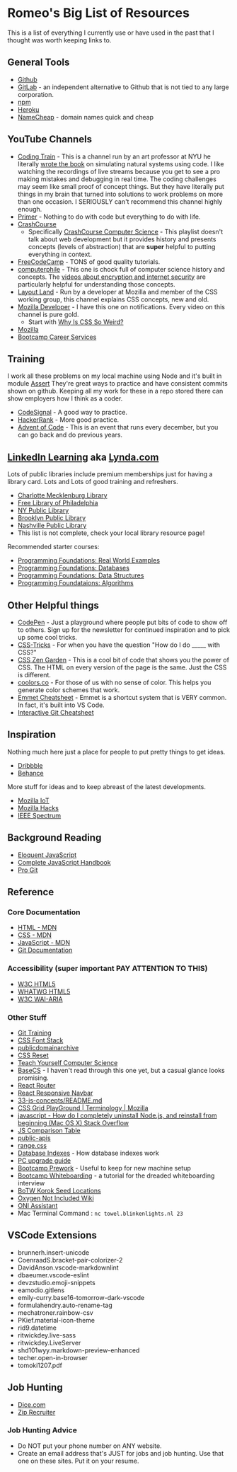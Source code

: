 # Romeo's Big List of Resources

This is a list of everything I currently use or have used in the past that I thought was worth keeping links to.

## General Tools

- [Github](https://github.com/)
- [GitLab](https://gitlab.com/users/sign_in) - an independent alternative to Github that is not tied to any large corporation.
- [npm](https://www.npmjs.com/)
- [Heroku](https://dashboard.heroku.com/)
- [NameCheap](https://www.namecheap.com/) - domain names quick and cheap

## YouTube Channels

- [Coding Train](https://youtube.com/c/TheCodingTrain) - This is a channel run by an art professor at NYU he literally [wrote the book](https://natureofcode.com/) on simulating natural systems using code. I like watching the recordings of live streams because you get to see a pro making mistakes and debugging in real time. The coding challenges may seem like small proof of concept things. But they have literally put things in my brain that turned into solutions to work problems on more than one occasion. I SERIOUSLY can't recommend this channel highly enough.
- [Primer](https://youtube.com/c/PrimerLearning) - Nothing to do with code but everything to do with life.
- [CrashCourse](https://youtube.com/user/crashcourse)
  - Specifically [CrashCourse Computer Science](https://youtube.com/playlist?list=PL8dPuuaLjXtNlUrzyH5r6jN9ulIgZBpdo) - This playlist doesn't talk about web development but it provides history and presents concepts (levels of abstraction) that are **super** helpful to putting everything in context.
- [FreeCodeCamp](https://youtube.com/c/Freecodecamp) - TONS of good quality tutorials.
- [computerphile](https://youtube.com/user/Computerphile) - This one is chock full of computer science history and concepts. The [videos about encryption and internet security](https://www.youtube.com/user/Computerphile/search?query=encryption) are particularly helpful for understanding those concepts.
- [Layout Land](https://youtube.com/user/Computerphile) - Run by a developer at Mozilla and member of the CSS working group, this channel explains CSS concepts, new and old.
- [Mozilla Developer](https://youtube.com/c/MozillaDeveloper) - I have this one on notifications. Every video on this channel is pure gold.
  - Start with [Why Is CSS So Weird?](https://youtu.be/aHUtMbJw8iA)
- [Mozilla](https://youtube.com/user/Mozilla)
- [Bootcamp Career Services](https://youtube.com/channel/UCKTSy3Jsa2zczjAptE7isyQ)

## Training

I work all these problems on my local machine using Node and it's built in module [Assert](https://nodejs.org/api/assert.html) They're great ways to practice and have consistent commits shown on github. Keeping all my work for these in a repo stored there can show employers how I think as a coder.

- [CodeSignal](https://app.codesignal.com/) - A good way to practice.
- [HackerRank](https://www.hackerrank.com/dashboard) - More good practice.
- [Advent of Code](https://adventofcode.com/) - This is an event that runs every december, but you can go back and do previous years.

## [LinkedIn Learning](https://www.linkedin.com/learning/) aka [Lynda.com](https://www.lynda.com/)

Lots of public libraries include premium memberships just for having a library card. Lots and Lots of good training and refreshers.

- [Charlotte Mecklenburg Library](https://www.cmlibrary.org/resource/linkedin-learning)
- [Free Library of Philadelphia](https://www.freelibrary.org/elearning)
- [NY Public Library](https://www.nypl.org/collections/articles-databases/lyndacom)
- [Brooklyn Public Library](https://www.bklynlibrary.org/lynda)
- [Nashville Public Library](https://library.nashville.org/research/databases/linkedin-learning)
- This list is not complete, check your local library resource page!

Recommended starter courses:

- [Programming Foundations: Real World Examples](https://www.lynda.com/Python-tutorials/Programming-Fundamentals-Real-World/418249-2.html?srchtrk=index%3a1%0alinktypeid%3a2%0aq%3areal+world+programming%0apage%3a1%0as%3arelevance%0asa%3atrue%0aproducttypeid%3a2)
- [Programming Foundations: Databases](https://www.lynda.com/SQL-tutorials/Programming-Foundations-Databases/784293-2.html?srchtrk=index%3a1%0alinktypeid%3a2%0aq%3aprogramming+foundations+databases%0apage%3a1%0as%3arelevance%0asa%3atrue%0aproducttypeid%3a2)
- [Programming Foundations: Data Structures](https://www.lynda.com/Python-tutorials/Programming-Foundations-Data-Structures/751323-2.html?srchtrk=index%3a2%0alinktypeid%3a2%0aq%3aprogramming+foundations+databases%0apage%3a1%0as%3arelevance%0asa%3atrue%0aproducttypeid%3a2)
- [Programming Foundataions: Algorithms](https://www.lynda.com/Software-Development-tutorials/Programming-Foundations-Algorithms/718636-2.html?srchtrk=index%3a3%0alinktypeid%3a2%0aq%3aprogramming+foundations+databases%0apage%3a1%0as%3arelevance%0asa%3atrue%0aproducttypeid%3a2)

## Other Helpful things

- [CodePen](https://codepen.io/) - Just a playground where people put bits of code to show off to others. Sign up for the newsletter for continued inspiration and to pick up some cool tricks.
- [CSS-Tricks](https://css-tricks.com/) - For when you have the question "How do I do _____ with CSS?"
- [CSS Zen Garden](http://www.csszengarden.com/) - This is a cool bit of code that shows you the power of CSS. The HTML on every version of the page is the same. Just the CSS is different.
- [coolors.co](https://coolors.co/generate) - For those of us with no sense of color. This helps you generate color schemes that work.
- [Emmet Cheatsheet](https://docs.emmet.io/cheat-sheet/) - Emmet is a shortcut system that is VERY common. In fact, it's built into VS Code.
- [Interactive Git Cheatsheet](https://ndpsoftware.com/git-cheatsheet.html)

## Inspiration

Nothing much here just a place for people to put pretty things to get ideas.

- [Dribbble](https://dribbble.com/)
- [Behance](https://www.behance.net/)

More stuff for ideas and to keep abreast of the latest developments.

- [Mozilla IoT](https://iot.mozilla.org/)
- [Mozilla Hacks](https://hacks.mozilla.org/)
- [IEEE Spectrum](https://spectrum.ieee.org/)

## Background Reading

- [Eloquent JavaScript](https://eloquentjavascript.net/)
- [Complete JavaScript Handbook](https://medium.freecodecamp.org/the-complete-javascript-handbook-f26b2c71719c)
- [Pro Git](https://git-scm.com/book/en/v2)

## Reference

### Core Documentation

- [HTML - MDN](https://developer.mozilla.org/en-US/docs/Glossary/HTML)
- [CSS - MDN](https://developer.mozilla.org/en-US/docs/Glossary/CSS)
- [JavaScript - MDN](https://developer.mozilla.org/en-US/docs/Glossary/JavaScript)
- [Git Documentation](https://git-scm.com/doc)

### Accessibility (super important PAY ATTENTION TO THIS)

- [W3C HTML5](https://www.w3.org/TR/html5/)
- [WHATWG HTML5](https://html.spec.whatwg.org/multipage/)
- [W3C WAI-ARIA](https://www.w3.org/TR/wai-aria/)

### Other Stuff

- [Git Training](https://github.com/UnseenWizzard/git_training)
- [CSS Font Stack](http://www.cssfontstack.com/)
- [publicdomainarchive](http://publicdomainarchive.com/)
- [CSS Reset](https://meyerweb.com/eric/tools/css/reset/)
- [Teach Yourself Computer Science](https://teachyourselfcs.com/)
- [BaseCS](https://medium.com/basecs) - I haven't read through this one yet, but a casual glance looks promising.
- [React Router](https://reacttraining.com/react-router/web/guides/quick-start)
- [React Responsive Navbar](http://objekt.click/2018/05/react-create-responsive-navbar/)
- [33-js-concepts/README.md](https://github.com/leonardomso/33-js-concepts/blob/master/README.md)
- [CSS Grid PlayGround | Terminology | Mozilla](https://mozilladevelopers.github.io/playground/css-grid/)
- [javascript - How do I completely uninstall Node.js, and reinstall from beginning (Mac OS X) Stack Overflow](https://stackoverflow.com/questions/11177954/how-do-i-completely-uninstall-node-js-and-reinstall-from-beginning-mac-os-x")
- [JS Comparison Table](https://dorey.github.io/JavaScript-Equality-Table/)
- [public-apis](https://github.com/public-apis/public-apis)
- [range.css](http://danielstern.ca/range.css/#/)
- [Database Indexes](https://use-the-index-luke.com/sql/preface) - How database indexes work
- [PC upgrade guide](http://www.pcgamer.com/the-easy-pc-upgrade-guide/)
- [Bootcamp Prework](https://coding-bootcamp-fsf-prework.readthedocs-hosted.com/en/latest/) - Useful to keep for new machine setup
- [Bootcamp Whiteboarding](https://coding-bootcamp-whiteboarding-algorithms.readthedocs-hosted.com/en/latest/) - a tutorial for the dreaded whiteboarding interview
- [BoTW Korok Seed Locations](https://www.ign.com/wikis/the-legend-of-zelda-breath-of-the-wild/Korok_Seed_Locations)
- [Oxygen Not Included Wiki](https://oxygennotincluded.fandom.com/wiki/Oxygen_Not_Included_Wiki)
- [ONI Assistant](https://oni-assistant.com/)
- Mac Terminal Command : `nc towel.blinkenlights.nl 23`

## VSCode Extensions

- brunnerh.insert-unicode
- CoenraadS.bracket-pair-colorizer-2
- DavidAnson.vscode-markdownlint
- dbaeumer.vscode-eslint
- devzstudio.emoji-snippets
- eamodio.gitlens
- emily-curry.base16-tomorrow-dark-vscode
- formulahendry.auto-rename-tag
- mechatroner.rainbow-csv
- PKief.material-icon-theme
- rid9.datetime
- ritwickdey.live-sass
- ritwickdey.LiveServer
- shd101wyy.markdown-preview-enhanced
- techer.open-in-browser
- tomoki1207.pdf

## Job Hunting

- [Dice.com](https://www.dice.com/)
- [Zip Recruiter](https://www.ziprecruiter.com/)

### Job Hunting Advice

- Do NOT put your phone number on ANY website.
- Create an email address that's JUST for jobs and job hunting. Use that one on these sites. Put it on your resume.
